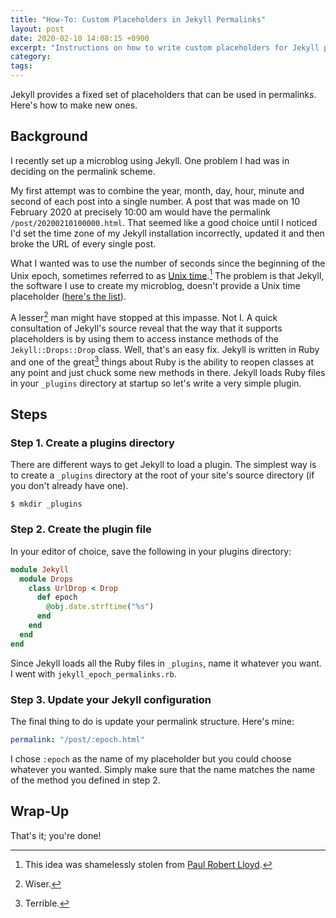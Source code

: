 ```yaml
---
title: "How-To: Custom Placeholders in Jekyll Permalinks"
layout: post
date: 2020-02-10 14:08:15 +0900
excerpt: "Instructions on how to write custom placeholders for Jekyll permalinks."
category: 
tags: 
---
```


Jekyll provides a fixed set of placeholders that can be used in permalinks. Here's how to make new ones.

## Background

I recently set up a microblog using Jekyll. One problem I had was in deciding on the permalink scheme.

My first attempt was to combine the year, month, day, hour, minute and second of each post into a single number. A post that was made on 10 February 2020 at precisely 10:00 am would have the permalink `/post/20200210100000.html`. That seemed like a good choice until I noticed I'd set the time zone of my Jekyll installation incorrectly, updated it and then broke the URL of every single post.

What I wanted was to use the number of seconds since the beginning of the Unix epoch, sometimes referred to as [Unix time][wk-ut].[^1] The problem is that Jekyll, the software I use to create my microblog, doesn't provide a Unix time placeholder ([here's the list][ph-list]).

[wk-ut]: https://en.wikipedia.org/wiki/Unix_time "Read the article 'Unix time' on Wikipedia"

[ph-list]: https://jekyllrb.com/docs/permalinks#placeholders "See the full list of Jekyll placeholders"

A lesser[^2] man might have stopped at this impasse. Not I. A quick consultation of Jekyll's source reveal that the way that it supports placeholders is by using them to access instance methods of the `Jekyll::Drops::Drop` class. Well, that's an easy fix. Jekyll is written in Ruby and one of the great[^3] things about Ruby is the ability to reopen classes at any point and just chuck some new methods in there. Jekyll loads Ruby files in your `_plugins` directory at startup so let's write a very simple plugin.

## Steps

### Step 1. Create a plugins directory

There are different ways to get Jekyll to load a plugin. The simplest way is to create a `_plugins` directory at the root of your site's source directory (if you don't already have one).

```console
$ mkdir _plugins
```

### Step 2. Create the plugin file

In your editor of choice, save the following in your plugins directory:

```ruby
module Jekyll
  module Drops
    class UrlDrop < Drop
      def epoch
        @obj.date.strftime("%s")
      end
    end
  end
end
```

Since Jekyll loads all the Ruby files in `_plugins`, name it whatever you want.
I went with `jekyll_epoch_permalinks.rb`.

### Step 3. Update your Jekyll configuration

The final thing to do is update your permalink structure. Here's mine:

```yaml
permalink: "/post/:epoch.html"
```

I chose `:epoch` as the name of my placeholder but you could choose whatever you wanted. Simply make sure that the name matches the name of the method you defined in step 2.

## Wrap-Up

That's it; you're done!

[^1]: This idea was shamelessly stolen from [Paul Robert Lloyd][prl].

[prl]: https://paulrobertlloyd.com/ "Visit Paul's website"

[^2]: Wiser.

[^3]: Terrible.